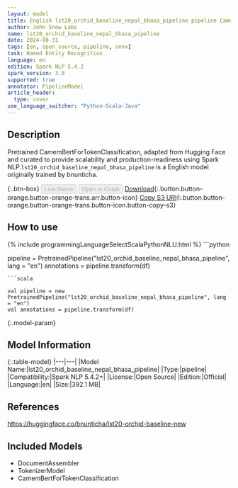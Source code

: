 ```yaml
---
layout: model
title: English lst20_orchid_baseline_nepal_bhasa_pipeline pipeline CamemBertForTokenClassification from bnunticha
author: John Snow Labs
name: lst20_orchid_baseline_nepal_bhasa_pipeline
date: 2024-08-31
tags: [en, open_source, pipeline, onnx]
task: Named Entity Recognition
language: en
edition: Spark NLP 5.4.2
spark_version: 3.0
supported: true
annotator: PipelineModel
article_header:
  type: cover
use_language_switcher: "Python-Scala-Java"
---
```


## Description

Pretrained CamemBertForTokenClassification, adapted from Hugging Face and curated to provide scalability and production-readiness using Spark NLP.`lst20_orchid_baseline_nepal_bhasa_pipeline` is a English model originally trained by bnunticha.

{:.btn-box}
<button class="button button-orange" disabled>Live Demo</button>
<button class="button button-orange" disabled>Open in Colab</button>
[Download](https://s3.amazonaws.com/auxdata.johnsnowlabs.com/public/models/lst20_orchid_baseline_nepal_bhasa_pipeline_en_5.4.2_3.0_1725139832955.zip){:.button.button-orange.button-orange-trans.arr.button-icon}
[Copy S3 URI](s3://auxdata.johnsnowlabs.com/public/models/lst20_orchid_baseline_nepal_bhasa_pipeline_en_5.4.2_3.0_1725139832955.zip){:.button.button-orange.button-orange-trans.button-icon.button-copy-s3}

## How to use



<div class="tabs-box" markdown="1">
{% include programmingLanguageSelectScalaPythonNLU.html %}
```python

pipeline = PretrainedPipeline("lst20_orchid_baseline_nepal_bhasa_pipeline", lang = "en")
annotations =  pipeline.transform(df)   

```
```scala

val pipeline = new PretrainedPipeline("lst20_orchid_baseline_nepal_bhasa_pipeline", lang = "en")
val annotations = pipeline.transform(df)

```
</div>

{:.model-param}
## Model Information

{:.table-model}
|---|---|
|Model Name:|lst20_orchid_baseline_nepal_bhasa_pipeline|
|Type:|pipeline|
|Compatibility:|Spark NLP 5.4.2+|
|License:|Open Source|
|Edition:|Official|
|Language:|en|
|Size:|392.1 MB|

## References

https://huggingface.co/bnunticha/lst20-orchid-baseline-new

## Included Models

- DocumentAssembler
- TokenizerModel
- CamemBertForTokenClassification